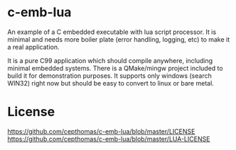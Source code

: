 # c-emb-lua
An example of a C embedded executable with lua script processor. It is minimal and needs
more boiler plate (error handling, logging, etc) to make it a real application.

It is a pure C99 application which should compile anywhere, including minimal embedded 
systems. There is a QMake/mingw project included to build it for demonstration purposes.
It supports only windows (search WIN32) right now but should be easy to convert to linux or bare metal.

# License
https://github.com/cepthomas/c-emb-lua/blob/master/LICENSE  
https://github.com/cepthomas/c-emb-lua/blob/master/LUA-LICENSE
